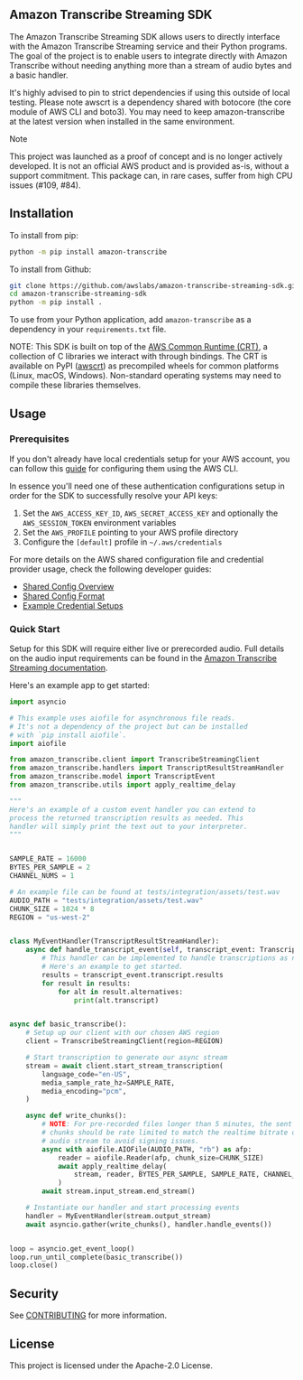 ## Amazon Transcribe Streaming SDK

The Amazon Transcribe Streaming SDK allows users to directly interface with
the Amazon Transcribe Streaming service and their Python programs. The goal of
the project is to enable users to integrate directly with Amazon Transcribe
without needing anything more than a stream of audio bytes and a basic handler.

It's highly advised to pin to strict dependencies
if using this outside of local testing. Please note awscrt is a dependency shared
with botocore (the core module of AWS CLI and boto3). You may need to keep
amazon-transcribe at the latest version when installed in the same environment.

> [!NOTE]
> This project was launched as a proof of concept and is no longer actively developed. It is not
> an official AWS product and is provided as-is, without a support commitment. This package can,
> in rare cases, suffer from high CPU issues (#109, #84).

## Installation

To install from pip:
````bash
python -m pip install amazon-transcribe
````

To install from Github:
````bash
git clone https://github.com/awslabs/amazon-transcribe-streaming-sdk.git
cd amazon-transcribe-streaming-sdk
python -m pip install .
````

To use from your Python application, add `amazon-transcribe` as a dependency in your `requirements.txt` file.

NOTE: This SDK is built on top of the
[AWS Common Runtime (CRT)](https://github.com/awslabs/aws-crt-python), a collection of
C libraries we interact with through bindings. The CRT is available on PyPI
([awscrt](https://pypi.org/project/awscrt/)) as precompiled wheels for common platforms
(Linux, macOS, Windows). Non-standard operating systems may need to compile these
libraries themselves.

## Usage

### Prerequisites
If you don't already have local credentials setup for your AWS account, you can follow
this [guide](https://docs.aws.amazon.com/cli/latest/userguide/cli-configure-files.html)
for configuring them using the AWS CLI.

In essence you'll need one of these authentication configurations setup in order for
the SDK to successfully resolve your API keys:

1. Set the `AWS_ACCESS_KEY_ID`, `AWS_SECRET_ACCESS_KEY` and optionally the
`AWS_SESSION_TOKEN` environment variables
2. Set the `AWS_PROFILE` pointing to your AWS profile directory
3. Configure the `[default]` profile in `~/.aws/credentials`

For more details on the AWS shared configuration file and credential provider
usage, check the following developer guides:

* [Shared Config Overview](https://docs.aws.amazon.com/sdkref/latest/guide/creds-config-files.html)
* [Shared Config Format](https://docs.aws.amazon.com/sdkref/latest/guide/file-format.html)
* [Example Credential Setups](https://docs.aws.amazon.com/sdkref/latest/guide/usage-examples.html)

### Quick Start
Setup for this SDK will require either live or prerecorded audio. Full details
on the audio input requirements can be found in the [Amazon Transcribe Streaming
documentation](https://docs.aws.amazon.com/transcribe/latest/dg/streaming.html).


Here's an example app to get started:
```python
import asyncio

# This example uses aiofile for asynchronous file reads.
# It's not a dependency of the project but can be installed
# with `pip install aiofile`.
import aiofile

from amazon_transcribe.client import TranscribeStreamingClient
from amazon_transcribe.handlers import TranscriptResultStreamHandler
from amazon_transcribe.model import TranscriptEvent
from amazon_transcribe.utils import apply_realtime_delay

"""
Here's an example of a custom event handler you can extend to
process the returned transcription results as needed. This
handler will simply print the text out to your interpreter.
"""


SAMPLE_RATE = 16000
BYTES_PER_SAMPLE = 2
CHANNEL_NUMS = 1

# An example file can be found at tests/integration/assets/test.wav
AUDIO_PATH = "tests/integration/assets/test.wav"
CHUNK_SIZE = 1024 * 8
REGION = "us-west-2"


class MyEventHandler(TranscriptResultStreamHandler):
    async def handle_transcript_event(self, transcript_event: TranscriptEvent):
        # This handler can be implemented to handle transcriptions as needed.
        # Here's an example to get started.
        results = transcript_event.transcript.results
        for result in results:
            for alt in result.alternatives:
                print(alt.transcript)


async def basic_transcribe():
    # Setup up our client with our chosen AWS region
    client = TranscribeStreamingClient(region=REGION)

    # Start transcription to generate our async stream
    stream = await client.start_stream_transcription(
        language_code="en-US",
        media_sample_rate_hz=SAMPLE_RATE,
        media_encoding="pcm",
    )

    async def write_chunks():
        # NOTE: For pre-recorded files longer than 5 minutes, the sent audio
        # chunks should be rate limited to match the realtime bitrate of the
        # audio stream to avoid signing issues.
        async with aiofile.AIOFile(AUDIO_PATH, "rb") as afp:
            reader = aiofile.Reader(afp, chunk_size=CHUNK_SIZE)
            await apply_realtime_delay(
                stream, reader, BYTES_PER_SAMPLE, SAMPLE_RATE, CHANNEL_NUMS
            )
        await stream.input_stream.end_stream()

    # Instantiate our handler and start processing events
    handler = MyEventHandler(stream.output_stream)
    await asyncio.gather(write_chunks(), handler.handle_events())


loop = asyncio.get_event_loop()
loop.run_until_complete(basic_transcribe())
loop.close()
```

## Security

See [CONTRIBUTING](CONTRIBUTING.md#security-issue-notifications) for more information.

## License

This project is licensed under the Apache-2.0 License.
